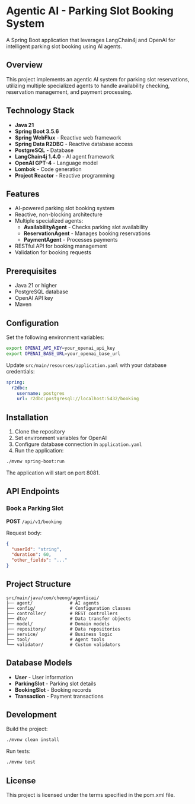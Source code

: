 # Agentic AI - Parking Slot Booking System

A Spring Boot application that leverages LangChain4j and OpenAI for intelligent parking slot booking using AI agents.

## Overview

This project implements an agentic AI system for parking slot reservations, utilizing multiple specialized agents to handle availability checking, reservation management, and payment processing.

## Technology Stack

- **Java 21**
- **Spring Boot 3.5.6**
- **Spring WebFlux** - Reactive web framework
- **Spring Data R2DBC** - Reactive database access
- **PostgreSQL** - Database
- **LangChain4j 1.4.0** - AI agent framework
- **OpenAI GPT-4** - Language model
- **Lombok** - Code generation
- **Project Reactor** - Reactive programming

## Features

- AI-powered parking slot booking system
- Reactive, non-blocking architecture
- Multiple specialized agents:
  - **AvailabilityAgent** - Checks parking slot availability
  - **ReservationAgent** - Manages booking reservations
  - **PaymentAgent** - Processes payments
- RESTful API for booking management
- Validation for booking requests

## Prerequisites

- Java 21 or higher
- PostgreSQL database
- OpenAI API key
- Maven

## Configuration

Set the following environment variables:

```bash
export OPENAI_API_KEY=your_openai_api_key
export OPENAI_BASE_URL=your_openai_base_url
```

Update `src/main/resources/application.yaml` with your database credentials:

```yaml
spring:
  r2dbc:
    username: postgres
    url: r2dbc:postgresql://localhost:5432/booking
```

## Installation

1. Clone the repository
2. Set environment variables for OpenAI
3. Configure database connection in `application.yaml`
4. Run the application:

```bash
./mvnw spring-boot:run
```

The application will start on port 8081.

## API Endpoints

### Book a Parking Slot

**POST** `/api/v1/booking`

Request body:
```json
{
  "userId": "string",
  "duration": 60,
  "other_fields": "..."
}
```

## Project Structure

```
src/main/java/com/cheong/agenticai/
├── agent/              # AI agents
├── config/             # Configuration classes
├── controller/         # REST controllers
├── dto/                # Data transfer objects
├── model/              # Domain models
├── repository/         # Data repositories
├── service/            # Business logic
├── tool/               # Agent tools
└── validator/          # Custom validators
```

## Database Models

- **User** - User information
- **ParkingSlot** - Parking slot details
- **BookingSlot** - Booking records
- **Transaction** - Payment transactions

## Development

Build the project:
```bash
./mvnw clean install
```

Run tests:
```bash
./mvnw test
```

## License

This project is licensed under the terms specified in the pom.xml file.
